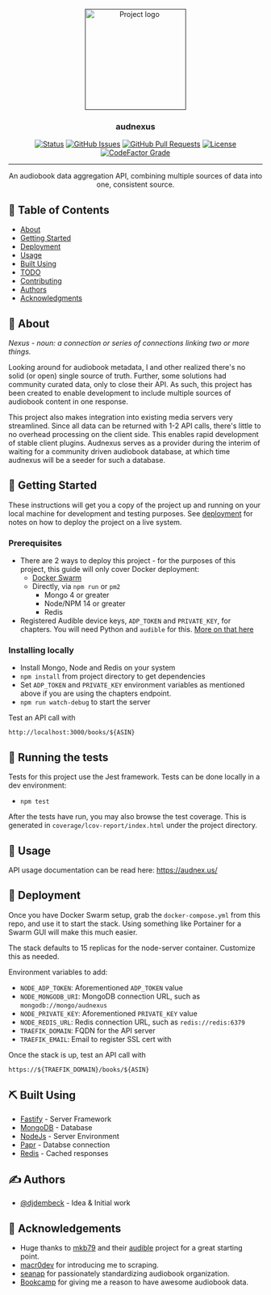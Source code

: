 <p align="center">
  <a href="" rel="noopener">
 <img width=200px height=200px src="../assets/logos/logo.png?raw=true" alt="Project logo"></a>
</p>

<h3 align="center">audnexus</h3>

<div align="center">

[![Status](https://img.shields.io/badge/status-active-success.svg)]()
[![GitHub Issues](https://img.shields.io/github/issues/djdembeck/audnexus.svg)](https://github.com/djdembeck/audnexus/issues)
[![GitHub Pull Requests](https://img.shields.io/github/issues-pr/djdembeck/audnexus.svg)](https://github.com/djdembeck/audnexus/pulls)
[![License](https://img.shields.io/badge/license-GNUGPL-blue.svg)](/LICENSE)
[![CodeFactor Grade](https://img.shields.io/codefactor/grade/github/djdembeck/audnexus)](https://www.codefactor.io/repository/github/djdembeck/audnexus)

</div>

---

<p align="center"> An audiobook data aggregation API, combining multiple sources of data into one, consistent source.
    <br> 
</p>

## 📝 Table of Contents

- [About](#about)
- [Getting Started](#getting_started)
- [Deployment](#deployment)
- [Usage](#usage)
- [Built Using](#built_using)
- [TODO](../TODO.md)
- [Contributing](../CONTRIBUTING.md)
- [Authors](#authors)
- [Acknowledgments](#acknowledgement)

## 🧐 About <a name = "about"></a>

*Nexus - noun: a connection or series of connections linking two or more things.*

Looking around for audiobook metadata, I and other realized there's no solid (or open) single source of truth. Further, some solutions had community curated data, only to close their API. As such, this project has been created to enable development to include multiple sources of audiobook content in one response.

This project also makes integration into existing media servers very streamlined. Since all data can be returned with 1-2 API calls, there's little to no overhead processing on the client side. This enables rapid development of stable client plugins. Audnexus serves as a provider during the interim of waiting for a community driven audiobook database, at which time audnexus will be a seeder for such a database.

## 🏁 Getting Started <a name = "getting_started"></a>

These instructions will get you a copy of the project up and running on your local machine for development and testing purposes. See [deployment](#deployment) for notes on how to deploy the project on a live system.

### Prerequisites

- There are 2 ways to deploy this project - for the purposes of this project, this guide will only cover Docker deployment:
  - [Docker Swarm](https://docs.docker.com/engine/swarm/swarm-tutorial/)
  - Directly, via `npm run` or `pm2`
    - Mongo 4 or greater
    - Node/NPM 14 or greater
    - Redis
- Registered Audible device keys, `ADP_TOKEN` and `PRIVATE_KEY`, for chapters. You will need Python and `audible` for this. [More on that here](https://audible.readthedocs.io/en/latest/auth/register.html)

### Installing locally

- Install Mongo, Node and Redis on your system
- `npm install` from project directory to get dependencies
- Set `ADP_TOKEN` and `PRIVATE_KEY` environment variables as mentioned above if you are using the chapters endpoint.
- `npm run watch-debug` to start the server

Test an API call with

```
http://localhost:3000/books/${ASIN}
```

## 🔧 Running the tests <a name = "tests"></a>

Tests for this project use the Jest framework. Tests can be done locally in a dev environment:
- `npm test`

After the tests have run, you may also browse the test coverage. This is generated in `coverage/lcov-report/index.html` under the project directory.

## 🎈 Usage <a name="usage"></a>

API usage documentation can be read here: https://audnex.us/

## 🚀 Deployment <a name = "deployment"></a>

Once you have Docker Swarm setup, grab the `docker-compose.yml` from this repo, and use it to start the stack. Using something like Portainer for a Swarm GUI will make this much easier.

The stack defaults to 15 replicas for the node-server container. Customize this as needed.

Environment variables to add:
- `NODE_ADP_TOKEN`: Aforementioned `ADP_TOKEN` value
- `NODE_MONGODB_URI`: MongoDB connection URL, such as `mongodb://mongo/audnexus`
- `NODE_PRIVATE_KEY`: Aforementioned `PRIVATE_KEY` value
- `NODE_REDIS_URL`: Redis connection URL, such as `redis://redis:6379`
- `TRAEFIK_DOMAIN`: FQDN for the API server
- `TRAEFIK_EMAIL`: Email to register SSL cert with

Once the stack is up, test an API call with

```
https://${TRAEFIK_DOMAIN}/books/${ASIN}
```

## ⛏️ Built Using <a name = "built_using"></a>

- [Fastify](https://www.fastify.io/) - Server Framework
- [MongoDB](https://www.mongodb.com/) - Database
- [NodeJs](https://nodejs.org/en/) - Server Environment
- [Papr](https://github.com/plexinc/papr) - Databse connection
- [Redis](https://redis.io/) - Cached responses

## ✍️ Authors <a name = "authors"></a>

- [@djdembeck](https://github.com/djdembeck) - Idea & Initial work

## 🎉 Acknowledgements <a name = "acknowledgement"></a>

- Huge thanks to [mkb79](https://github.com/mkb79) and their [audible](https://github.com/mkb79/Audible) project for a great starting point.
- [macr0dev](https://github.com/macr0dev) for introducing me to scraping.
- [seanap](https://github.com/seanap) for passionately standardizing audiobook organization.
- [Bookcamp](https://www.bookcamp.app/) for giving me a reason to have awesome audiobook data.